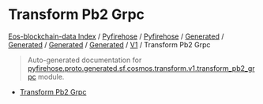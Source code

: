 # Transform Pb2 Grpc

[Eos-blockchain-data Index](../../../../../../../README.md#eos-blockchain-data-index) /
[Pyfirehose](../../../../../../index.md#pyfirehose) /
[Pyfirehose](../../../../../../index.md#pyfirehose) /
[Generated](../../../../index.md#generated) /
[Generated](../../../../index.md#generated) /
[Generated](../../../../index.md#generated) /
[Generated](../../../../index.md#generated) /
[V1](./index.md#v1) /
Transform Pb2 Grpc

> Auto-generated documentation for [pyfirehose.proto.generated.sf.cosmos.transform.v1.transform_pb2_grpc](https://github.com/Krow10/eos-blockchain-data/blob/main/pyfirehose/proto/generated/sf/cosmos/transform/v1/transform_pb2_grpc.py) module.

- [Transform Pb2 Grpc](#transform-pb2-grpc)
